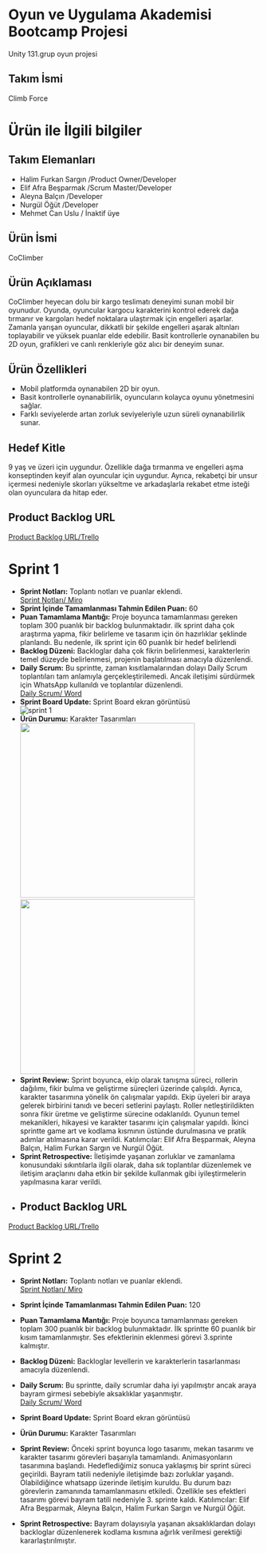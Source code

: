 # Oyun ve Uygulama Akademisi Bootcamp Projesi
Unity 131.grup oyun projesi 
## Takım İsmi
Climb Force
# Ürün ile İlgili bilgiler
## Takım Elemanları
- Halim Furkan Sargın /Product Owner/Developer <br/>
- Elif Afra Beşparmak /Scrum Master/Developer <br/>
- Aleyna Balçın /Developer <br/>
- Nurgül Öğüt /Developer <br/>
- Mehmet Can Uslu / İnaktif üye
## Ürün İsmi
CoClimber
## Ürün Açıklaması
CoClimber heyecan dolu bir kargo teslimatı deneyimi sunan mobil bir oyunudur. Oyunda, oyuncular kargocu karakterini kontrol ederek dağa tırmanır ve kargoları hedef noktalara ulaştırmak için engelleri aşarlar. Zamanla yarışan oyuncular, dikkatli bir şekilde engelleri aşarak altınları toplayabilir ve yüksek puanlar elde edebilir. Basit kontrollerle oynanabilen bu 2D oyun, grafikleri ve canlı renkleriyle göz alıcı bir deneyim sunar.
## Ürün Özellikleri
- Mobil platformda oynanabilen 2D bir oyun.
- Basit kontrollerle oynanabilirlik, oyuncuların kolayca oyunu yönetmesini sağlar.
- Farklı seviyelerde artan zorluk seviyeleriyle uzun süreli oynanabilirlik sunar.
## Hedef Kitle
9 yaş ve üzeri için uygundur. Özellikle dağa tırmanma ve engelleri aşma konseptinden keyif alan oyuncular için uygundur. Ayrıca, rekabetçi bir unsur içermesi nedeniyle skorları yükseltme ve arkadaşlarla rekabet etme isteği olan oyunculara da hitap eder.
## Product Backlog URL
[Product Backlog URL/Trello ](https://trello.com/b/y2y7WyEk/backloglar)
# Sprint 1
 - **Sprint Notları:** Toplantı notları ve puanlar eklendi. <br/>
 [Sprint Notları/ Miro](https://miro.com/app/board/uXjVM_UxzBM=/#tpicker-content)
 - **Sprint İçinde Tamamlanması Tahmin Edilen Puan:** 60
 - **Puan Tamamlama Mantığı:** Proje boyunca tamamlanması gereken toplam 300 puanlık bir backlog bulunmaktadır. ilk sprint daha çok araştırma yapma, fikir belirleme ve tasarım için ön hazırlıklar şeklinde planlandı. Bu nedenle, ilk sprint için 60 puanlık bir hedef belirlendi
 - **Backlog Düzeni:** Backloglar daha çok fikrin belirlenmesi, karakterlerin temel düzeyde belirlenmesi, projenin başlatılması amacıyla düzenlendi.
 - **Daily Scrum:** Bu sprintte, zaman kısıtlamalarından dolayı Daily Scrum toplantıları tam anlamıyla gerçekleştirilemedi. Ancak iletişimi sürdürmek için WhatsApp kullanıldı ve toplantılar düzenlendi. <br/>
 [Daily Scrum/ Word](https://docs.google.com/document/d/1YnnR5I8KUP3gojsxvd28m6k2KtC6wq2b/edit?usp=sharing&ouid=107836101793561456802&rtpof=true&sd=true)
 - **Sprint Board Update:** Sprint Board ekran görüntüsü <br/>
 ![sprint 1](https://github.com/nrglogt/u-131/assets/121130658/716daec2-1c69-4500-a778-688f749f7845)
 - **Ürün Durumu:** Karakter Tasarımları <br/>
 <img src= "https://github.com/nrglogt/u-131/assets/121130658/82c2558f-ddd2-49fb-9251-c31b75654392" width="350" height="350">  <br/>
 <img src= "https://github.com/nrglogt/u-131/assets/121130658/c76e61d7-6a4e-4ecc-8ea4-c6d6b44114e8" width="350" height="350"> <br/>
 - **Sprint Review:** Sprint boyunca, ekip olarak tanışma süreci, rollerin dağılımı, fikir bulma ve geliştirme süreçleri üzerinde çalışıldı. Ayrıca, karakter tasarımına yönelik ön çalışmalar yapıldı. Ekip üyeleri bir araya gelerek birbirini tanıdı ve beceri setlerini paylaştı. Roller netleştirildikten sonra fikir üretme ve geliştirme sürecine odaklanıldı. Oyunun temel mekanikleri, hikayesi ve karakter tasarımı için çalışmalar yapıldı. İkinci sprintte game art ve kodlama kısmının üstünde durulmasına ve pratik adımlar atılmasına karar verildi. Katılımcılar: Elif Afra Beşparmak, Aleyna Balçın, Halim Furkan Sargın ve Nurgül Öğüt.
 - **Sprint Retrospective:** İletişimde yaşanan zorluklar ve zamanlama konusundaki sıkıntılarla ilgili olarak, daha sık toplantılar düzenlemek ve iletişim araçlarını daha etkin bir şekilde kullanmak gibi iyileştirmelerin yapılmasına karar verildi.
 - ## Product Backlog URL
[Product Backlog URL/Trello ](https://trello.com/b/y2y7WyEk/backloglar)
# Sprint 2
 - **Sprint Notları:** Toplantı notları ve puanlar eklendi. <br/>
 [Sprint Notları/ Miro](https://miro.com/app/board/uXjVM_UxzBM=/#tpicker-content)
 - **Sprint İçinde Tamamlanması Tahmin Edilen Puan:** 120
 - **Puan Tamamlama Mantığı:** Proje boyunca tamamlanması gereken toplam 300 puanlık bir backlog bulunmaktadır.  İlk sprintte 60 puanlık bir kısım tamamlanmıştır. Ses efektlerinin eklenmesi görevi 3.sprinte kalmıştır.
 - **Backlog Düzeni:** Backloglar levellerin ve karakterlerin tasarlanması amacıyla düzenlendi.
 - **Daily Scrum:** Bu sprintte, daily scrumlar daha iyi yapılmıştır ancak araya bayram girmesi sebebiyle aksaklıklar yaşanmıştır. <br/>
 [Daily Scrum/ Word](https://docs.google.com/document/d/1YnnR5I8KUP3gojsxvd28m6k2KtC6wq2b/edit?usp=sharing&ouid=107836101793561456802&rtpof=true&sd=true)
 - **Sprint Board Update:** Sprint Board ekran görüntüsü <br/>
 
 - **Ürün Durumu:** Karakter Tasarımları <br/>

 - **Sprint Review:** Önceki sprint boyunca logo tasarımı, mekan tasarımı ve karakter tasarımı görevleri başarıyla tamamlandı. Animasyonların tasarımına başlandı. Hedeflediğimiz sonuca yaklaşmış bir sprint süreci geçirildi. Bayram tatili nedeniyle iletişimde bazı zorluklar yaşandı. Olabildiğince whatsapp üzerinde iletişim kuruldu. Bu durum bazı görevlerin zamanında tamamlanmasını etkiledi. Özellikle ses efektleri tasarımı görevi bayram tatili nedeniyle 3. sprinte kaldı.  Katılımcılar: Elif Afra Beşparmak, Aleyna Balçın, Halim Furkan Sargın ve Nurgül Öğüt.
 - **Sprint Retrospective:** Bayram dolayısıyla yaşanan aksaklıklardan dolayı backloglar düzenlenerek kodlama kısmına ağırlık verilmesi gerektiği kararlaştırılmıştır.
